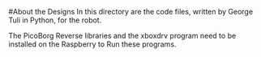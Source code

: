 #About the Designs
In this directory are the code files, written by George Tuli in Python, for the robot.

The PicoBorg Reverse libraries and the xboxdrv program need to be installed on the Raspberry to Run these programs.
